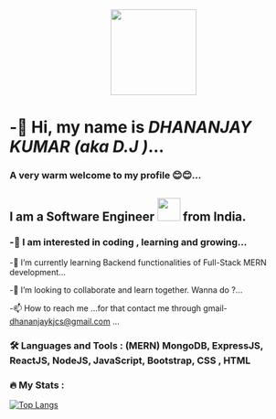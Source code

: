 <div id="header" align="center">
  <img src="https://media.giphy.com/media/M9gbBd9nbDrOTu1Mqx/giphy.gif" width="150"/>
</div>

                                       



# -👋 Hi, my name is _DHANANJAY KUMAR (aka D.J )_... 
### A very warm welcome to my profile 😊😊...
## I am a Software Engineer <img src="https://media.giphy.com/media/WUlplcMpOCEmTGBtBW/giphy.gif" width="40">  from India.
### -👀 I am interested in **coding , learning and growing**...
-🌱 I’m currently learning Backend functionalities of Full-Stack MERN development...

-💞️ I’m looking to collaborate and learn together. Wanna do ?...

-📫 How to reach me ...for that contact me through gmail- dhananjaykjcs@gmail.com ...



### :hammer_and_wrench: Languages and Tools : (MERN) MongoDB, ExpressJS, ReactJS, NodeJS, JavaScript, Bootstrap, CSS , HTML

<div>
<!--     <img src="https://github.com/devicons/devicon/blob/master/icons/javascript/javascript-original.svg" title="JavaScript" alt="JavaScript" width="40" height="40"/>&nbsp;
  <img src="https://github.com/devicons/devicon/blob/master/icons/react/react-original-wordmark.svg" title="React" alt="React" width="40" height="40"/>&nbsp;
  <img src="https://github.com/devicons/devicon/blob/master/icons/html5/html5-original.svg" title="HTML5" alt="HTML" width="40" height="40"/>&nbsp;
  <img src="https://github.com/devicons/devicon/blob/master/icons/css3/css3-plain-wordmark.svg"  title="CSS3" alt="CSS" width="40" height="40"/>&nbsp;
  <img src="https://github.com/devicons/devicon/blob/master/icons/git/git-original-wordmark.svg" title="Git" **alt="Git" width="40" height="40"/> -->
  
</div>


### :fire: My Stats :
[![Top Langs](https://github-readme-stats.vercel.app/api/top-langs/?username=rounit08&layout=compact&theme=vision-friendly-dark)](https://github.com/anuraghazra/github-readme-stats)



<!---
dhananjay929/dhananjay929 is a ✨ special ✨ repository because its `README.md` (this file) appears on your GitHub profile.
You can click the Preview link to take a look at your changes.
--->
